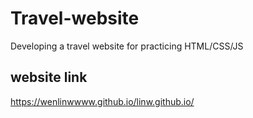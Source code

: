 # Travel-website
Developing a travel website for practicing HTML/CSS/JS

## website link
https://wenlinwwww.github.io/linw.github.io/ 
